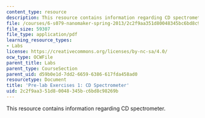 ```yaml
---
content_type: resource
description: This resource contains information regarding CD spectrometer.
file: /courses/6-s079-nanomaker-spring-2013/2c2f9aa351d80048345bc6bd8c98269b_MIT6_S079S13_prelab01.pdf
file_size: 59307
file_type: application/pdf
learning_resource_types:
- Labs
license: https://creativecommons.org/licenses/by-nc-sa/4.0/
ocw_type: OCWFile
parent_title: Labs
parent_type: CourseSection
parent_uid: d59b0e1d-7dd2-6659-6386-617fda458ad0
resourcetype: Document
title: 'Pre-lab Exercises 1: CD Spectrometer'
uid: 2c2f9aa3-51d8-0048-345b-c6bd8c98269b
---
```

This resource contains information regarding CD spectrometer.
